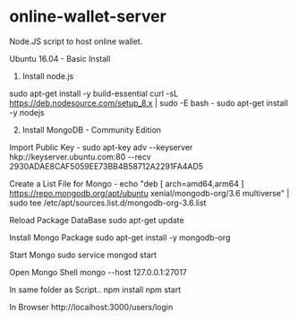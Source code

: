 # online-wallet-server

Node.JS script to host online wallet.

Ubuntu 16.04 - Basic Install
1) Install node.js

sudo apt-get install -y build-essential
curl -sL https://deb.nodesource.com/setup_8.x | sudo -E bash -
sudo apt-get install -y nodejs

2) Install MongoDB - Community Edition

Import Public Key -
sudo apt-key adv --keyserver hkp://keyserver.ubuntu.com:80 --recv 2930ADAE8CAF5059EE73BB4B58712A2291FA4AD5

Create a List File for Mongo -
echo "deb [ arch=amd64,arm64 ] https://repo.mongodb.org/apt/ubuntu xenial/mongodb-org/3.6 multiverse" | sudo tee /etc/apt/sources.list.d/mongodb-org-3.6.list

Reload Package DataBase
sudo apt-get update

Install Mongo Package
sudo apt-get install -y mongodb-org

Start Mongo
sudo service mongod start

Open Mongo Shell
mongo --host 127.0.0.1:27017

In same folder as Script..
npm install
npm start

In Browser
http://localhost:3000/users/login
